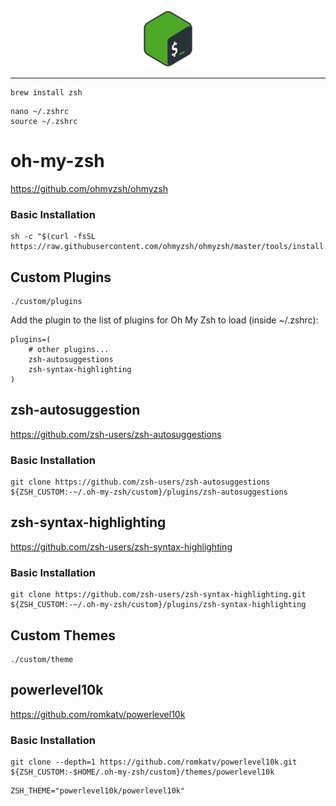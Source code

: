 <div align="center">
	<img src="shell_logo.png" width="80"/>
</div>

___

```
brew install zsh
```

```
nano ~/.zshrc
source ~/.zshrc
```

# oh-my-zsh
https://github.com/ohmyzsh/ohmyzsh


### Basic Installation
```
sh -c "$(curl -fsSL https://raw.githubusercontent.com/ohmyzsh/ohmyzsh/master/tools/install.sh)"
```

## Custom Plugins
```
./custom/plugins
```

Add the plugin to the list of plugins for Oh My Zsh to load (inside ~/.zshrc):
```
plugins=( 
    # other plugins...
    zsh-autosuggestions
    zsh-syntax-highlighting
)

```

## zsh-autosuggestion
https://github.com/zsh-users/zsh-autosuggestions

### Basic Installation
```
git clone https://github.com/zsh-users/zsh-autosuggestions ${ZSH_CUSTOM:-~/.oh-my-zsh/custom}/plugins/zsh-autosuggestions
```

## zsh-syntax-highlighting
https://github.com/zsh-users/zsh-syntax-highlighting

### Basic Installation
```
git clone https://github.com/zsh-users/zsh-syntax-highlighting.git ${ZSH_CUSTOM:-~/.oh-my-zsh/custom}/plugins/zsh-syntax-highlighting
```


## Custom Themes
```
./custom/theme
```

## powerlevel10k
https://github.com/romkatv/powerlevel10k

### Basic Installation
```
git clone --depth=1 https://github.com/romkatv/powerlevel10k.git ${ZSH_CUSTOM:-$HOME/.oh-my-zsh/custom}/themes/powerlevel10k
```
```
ZSH_THEME="powerlevel10k/powerlevel10k"
```